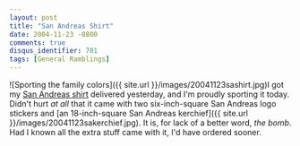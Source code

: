 ```yaml
---
layout: post
title: "San Andreas Shirt"
date: 2004-11-23 -0800
comments: true
disqus_identifier: 701
tags: [General Ramblings]
---
```

![Sporting the family
colors]({{ site.url }}/images/20041123sashirt.jpg)I
got my [San Andreas
shirt](http://store.yahoo.com/rockstarwarehouse/sanandreastee.html)
delivered yesterday, and I'm proudly sporting it today. Didn't hurt *at
all* that it came with two six-inch-square San Andreas logo stickers and
[an 18-inch-square San Andreas
kerchief]({{ site.url }}/images/20041123sakerchief.jpg).
It is, for lack of a better word, *the bomb*. Had I known all the extra
stuff came with it, I'd have ordered sooner.
